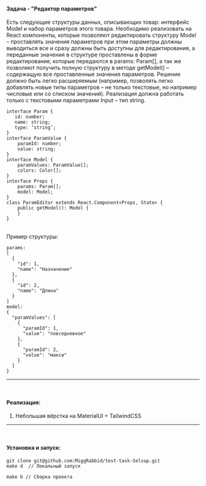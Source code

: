 #### Задача - "Редактор параметров"
Есть следующие структуры данных, описывающих товар: интерфейс Model и набор параметров этого товара.
Необходимо реализовать на React компоненты, которые позволяют редактировать структуру Model – проставлять значения параметров при этом параметры должны выводиться все и сразу должны быть доступны для редактирования, а переданные значения в структуре проставлены в форме редактирования, которые передаются в params: Param[], а так же позволяют получить полную структуру в методе getModel() – содержащую все проставленные значения параметров.
Решение должно быть легко расширяемым (например, позволять легко добавлять новые типы параметров – не только текстовые, но например числовые или со списком значений).
Реализация должна работать только с текстовыми параметрами Input – тип string.

```
interface Param {
   id: number;
   name: string;
   type: ‘string’;
}
interface ParamValue {
    paramId: number;
    value: string;
}
interface Model {
    paramValues: ParamValue[];
    colors: Color[];
}
interface Props {
    params: Param[];
    model: Model;
}
class ParamEditor extends React.Component<Props, State> {
    public getModel(): Model {
    }
}
```
<br/>
Пример структуры:

```
params:
[
  {
    "id": 1,
    "name": "Назначение"
  },
  {
    "id": 2,
    "name": "Длина"
  }
]
model:
{
  "paramValues": [
    {
      "paramId": 1,
      "value": "повседневное"
    },
    {
      "paramId": 2,
      "value": "макси"
    }
  ] 
}
```
---
<br/>

#### Реализация:
1. Небольшая вёрстка на MaterialUI + TailwindCSS
---
<br/>

#### Установка и запуск:
```
git clone git@github.com:MiggRabbid/test-task-Selsup.git
make d  // Локальный запуск

make b // Сборка проекта
```
